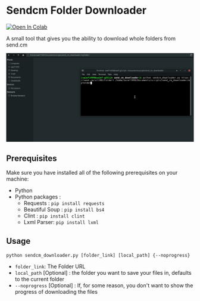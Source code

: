 # Sendcm Folder Downloader 

<a href="https://colab.research.google.com/github/Saief1999/sendcm-downloader/blob/main/Colab.ipynb" target="_parent"><img src="https://colab.research.google.com/assets/colab-badge.svg" alt="Open In Colab"/></a>

A small tool that gives you the ability to download whole folders from send.cm

![demo](./resources/demo.gif)



## Prerequisites

Make sure you have installed all of the following prerequisites on your machine:
- Python 
- Python packages :
  - Requests : `pip install requests`
  - Beautiful Soup :  `pip install bs4`
  - Clint : `pip install clint`
  - Lxml Parser: `pip install lxml`

## Usage

```
python sendcm_downloader.py [folder_link] [local_path] {--noprogress}
```

- `folder_link`: The Folder URL 
- `local_path` [Optional] : the folder you want to save your files in, defaults to the current folder
- `--noprogress` [Optional] : If, for some reason, you don't want to show the progress of downloading the files
